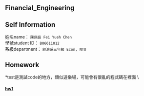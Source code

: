 Financial_Engineering
----

Self Information
---
姓名name： `陳飛岳 Fei Yueh Chen`\
學號student ID： `B06611012`\
系級department： `經濟系三年級 Econ, NTU`


Homework
---
*test是測試code的地方，類似遊樂場，可能會有很亂的程式碼在裡面 \

#### [hw1](https://github.com/feiyuehchen/Financial_Engineering/blob/master/homework1.ipynb)

